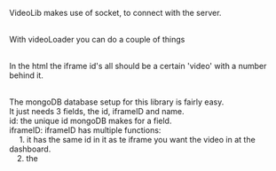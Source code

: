 VideoLib makes use of socket, to connect with the server.<br><br>

With videoLoader you can do a couple of things<br><br>

In the html the iframe id's all should be a certain 'video' with a number behind it.<br><br>

The mongoDB database setup for this library is fairly easy.<br>
It just needs 3 fields, the id, iframeID and name.<br>
id: the unique id mongoDB makes for a field.<br>
iframeID: iframeID has multiple functions:<br>
           &emsp; 1. it has the same id in it as te iframe you want the video in at the dashboard.<br>
            &emsp;2. the <title> of each seperate screen should be the same as the iframeID<br>
link: This has the unique youtube video id in it, thats the part after v=<br><br>

create a database first and link it in nodejs, get the cluster url and put in in the code<br>
const url = "mongodb+srv://<username>:<password>@cluster0-ybw87.mongodb.net/test?retryWrites=true&w=majority";<br><br>


<b>You can load the Page with videoLoader().loadPage()</b><br>
This functions only sends a message 'loadVideos' through socket, this means that the server side does the rest.<br><br>

<i>This is the server side function</i><br>
//Getting all videos from database<br>
let getVideos = () => {<br>
    //Connecting to database<br>
    MongoClient.connect(url, function(err, db) {<br>
        if (err) throw err;<br>
        var dbo = db.db(<Your database name>);<br>
        //Finding all videos in database<br>
        dbo.collection(<Your database collection name>).find({}).toArray(function(err, result) {<br>
            if (err) throw err;<br>
            let videos = result<br>
            //Sending to client<br>
            io.emit('VideoArray', videos );   <b>!!MAKE SURE THE EMIT IS CALLED 'VideoArray'!!</b><br>
            db.close();<br>
          });<br>
      });<br>
}<br><br>

<b>You can reload the page with videoLoader().reloadPage()</b><br>
the only thing this function does is clear the cache and reload the page, so when the user updated a video, you can use it to refresh.<br><br>

<b>You can update a video in the database with videoLoader().updateVideoDB(e)</b><br>
This is what happens when the submitbutton gets pushed. The submitbutton has a dest parameter with the same number as the number the iframe id(of the iframe you want to change) has in it.<br>
Make sure that every sumbit button has a unique id, so the target.getattribute wil work.<br>
Because the function will use the click event of a certain button.<br><br>

What the function does is get the url out of the input field and push it into an array, and find which screen the video is for.<br>
Then it sends an array through socket with data ['iframeID','link'] and name 'newVideo' to the server. <br>
So if the server gets newVideo through socket, it will insert it in the database through this piece of code.<br><br>
<i>html form code</i><br>
Make sure the form used is built up like this.<br>
<input id='link1' type='text' placeholder="youtube link"/> <i>id of this part has link+'the same number used in the dest of submitbutton'</i><br>
<input id='subm4' class="SubmitButton" type='submit'  dest='1'/><br><br>
<i>Server side code</i><br><br>

//Inserting filled in video in database<br>
let insertVideo = (data) => {<br>
    MongoClient.connect(url, function(err, db) {<br>
        if (err) throw err;<br>
        var dbo = db.db(<Your database name>);<br>
        var newvalues = { $set: {link: data[1]} };<br>
        var myquery = {iframeID: data[0]}<br>
        //Insert with query<br>
        dbo.collection(<Your database collection>).updateOne(myquery, newvalues, function(err, res) {<br>
            if (err) throw err;<br>
            console.log("1 document updated");<br>
            db.close();<br>
          });<br>
      });<br>

      io.emit('ReloadDash')<br>
}<br><br>

after putting a updated video in the database use videoLoader().reloadPage()

